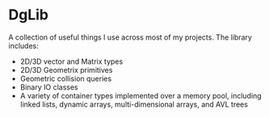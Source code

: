 # DgLib

A collection of useful things I use across most of my projects. The library includes:

  - 2D/3D vector and Matrix types
  - 2D/3D Geometrix primitives
  - Geometric collision queries
  - Binary IO classes
  - A variety of container types implemented over a memory pool, including linked lists, dynamic arrays, multi-dimensional arrays, and AVL trees
